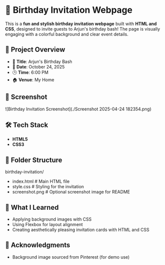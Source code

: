 
# 🎉 Birthday Invitation Webpage

This is a **fun and stylish birthday invitation webpage** built with **HTML and CSS**, designed to invite guests to Arjun's birthday bash! The page is visually engaging with a colorful background and clear event details.

## 📝 Project Overview

- 🎂 **Title**: Arjun's Birthday Bash
- 📅 **Date**: October 24, 2025
- 🕒 **Time**: 6:00 PM
- 🏠 **Venue**: My Home

## 📸 Screenshot

![Birthday Invitation Screenshot](./Screenshot 2025-04-24 182354.png)

## 🛠 Tech Stack

- **HTML5**
- **CSS3**

## 📁 Folder Structure

birthday-invitation/
* index.html # Main HTML file
* style.css # Styling for the invitation
* screenshot.png # Optional screenshot image for README


## 🎯 What I Learned

- Applying background images with CSS
- Using Flexbox for layout alignment
- Creating aesthetically pleasing invitation cards with HTML and CSS

## 🙌 Acknowledgments

- Background image sourced from Pinterest (for demo use)

